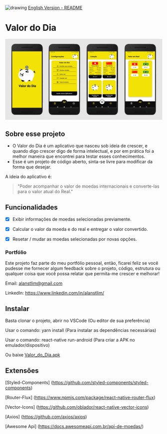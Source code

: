 <img src="https://www.estudopratico.com.br/wp-content/uploads/2016/03/bandeira-eua.jpg" alt="drawing" width="20"/> [English Version - README](https://github.com/alanstlim/valordodia/blob/main/README-EN.md)

# Valor do Dia 
<img src="https://github.com/alanstlim/valordodia/blob/main/Screens.png" alt="drawing" width="700"/>

## Sobre esse projeto
*  O Valor do Dia é um aplicativo que nasceu sob ideia de crescer, e quando digo crescer digo de forma intelectual, e por em prática foi a melhor maneira que encontrei para testar esses conhecimentos.
*  Esse é um projeto de código aberto, sinta-se livre para modificar da forma que desejar.

A ideia do aplicativo é:

>"Poder acompanhar o valor de moedas internacionais e converte-las para o valor atual do Real."

## Funcionalidades
- [x] Exibir informações de moedas selecionadas previamente.
  
- [x] Calcular o valor da moeda e do real e entregar o valor convertido.

- [x] Resetar / mudar as moedas selecionadas por novas opções.


### Portfólio

Este projeto faz parte do meu portfólio pessoal, então, ficarei feliz se você pudesse me fornecer algum feedback sobre o projeto, código, estrutura ou qualquer coisa que você possa relatar que permita-me crescer e melhorar!

Email: alanstlim@gmail.com

LinkedIn: https://www.linkedin.com/in/alanstlim/


## Instalar

Basta clonar o projeto, abrir no VSCode (Ou editor de sua preferência)

Usar o comando: yarn install (Para instalar as dependências necessárias)

Usar o comando: react-native run-android (Para criar a APK no emulador/dispositivo)

Ou baixe [Valor_do_Dia.apk](https://drive.google.com/file/d/1IqSqf9uhvPhGRxWJBoaGXyU4xyQr_hgQ/view?usp=sharing)

## Extensões
[Styled-Components] (https://github.com/styled-components/styled-components)

[Router-Flux] (https://www.npmjs.com/package/react-native-router-flux)

[Vector-Icons] (https://github.com/oblador/react-native-vector-icons)

[Axios] (https://github.com/axios/axios)

[Awesome Api] (https://docs.awesomeapi.com.br/api-de-moedas/)
